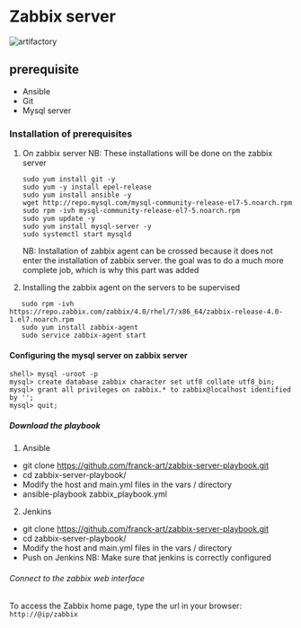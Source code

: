 # Zabbix server

![artifactory](https://www.vm-hci.info/wp-content/uploads/2017/10/banner-zabbix.jpg)

## prerequisite

* Ansible
* Git
* Mysql server

### Installation of prerequisites

1. On zabbix server
NB:  These installations will be done on the zabbix server
   
   ```
   sudo yum install git -y
   sudo yum -y install epel-release 
   sudo yum install ansible -y
   wget http://repo.mysql.com/mysql-community-release-el7-5.noarch.rpm
   sudo rpm -ivh mysql-community-release-el7-5.noarch.rpm
   sudo yum update -y
   sudo yum install mysql-server -y
   sudo systemctl start mysqld
   ```
   
   NB: Installation of zabbix agent can be crossed because it does not enter the installation of zabbix server. the goal was to do a much more complete job, which is why this part was added

2. Installing the zabbix agent on the servers to be supervised

```
   sudo rpm -ivh https://repo.zabbix.com/zabbix/4.0/rhel/7/x86_64/zabbix-release-4.0-1.el7.noarch.rpm
   sudo yum install zabbix-agent
   sudo service zabbix-agent start
```

#### Configuring the mysql server on zabbix server

```
shell> mysql -uroot -p 
mysql> create database zabbix character set utf8 collate utf8_bin;
mysql> grant all privileges on zabbix.* to zabbix@localhost identified by '';
mysql> quit;
```

##### Download the playbook

1. Ansible
  * git clone https://github.com/franck-art/zabbix-server-playbook.git
  * cd zabbix-server-playbook/
  * Modify the host and main.yml files in the vars / directory
  * ansible-playbook zabbix_playbook.yml
2. Jenkins
  * git clone https://github.com/franck-art/zabbix-server-playbook.git
  * cd zabbix-server-playbook/
  * Modify the host and main.yml files in the vars / directory
  * Push on Jenkins
NB: Make sure that jenkins is correctly configured

###### Connect to the zabbix web interface

To access the Zabbix home page, type the url in your browser:
`http://@ip/zabbix`

